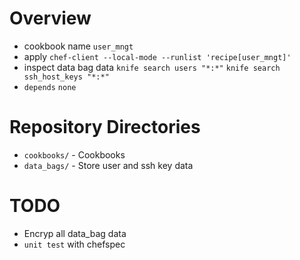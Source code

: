 # Overview

- cookbook name  ``user_mngt``
- apply ``chef-client --local-mode --runlist 'recipe[user_mngt]'``
- inspect data bag data ``knife search users "*:*"``  ``knife search ssh_host_keys "*:*"``
- ``depends`` ``none`` 



# Repository Directories

- `cookbooks/` - Cookbooks 
- `data_bags/` - Store user and ssh key data



# TODO

- Encryp all data_bag data
- ``unit test`` with chefspec

